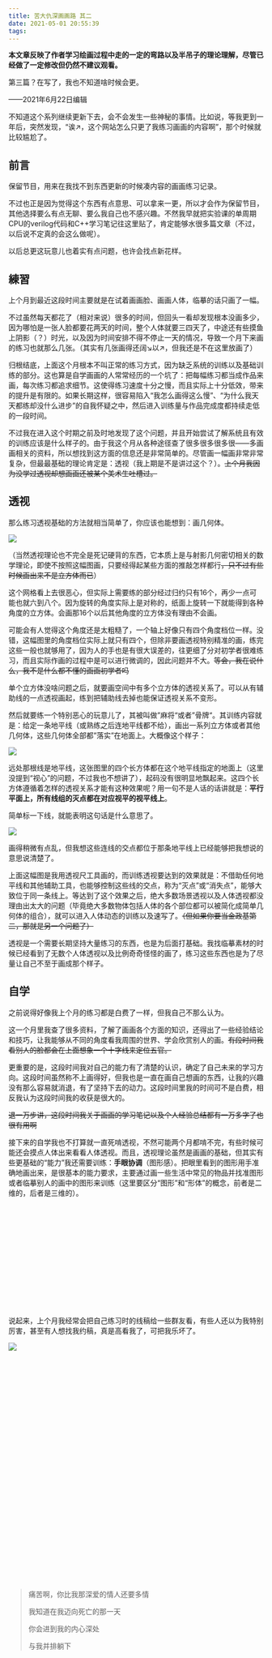 ```yaml
---
title: 苦大仇深画画路 其二
date: 2021-05-01 20:55:39
tags: 
---
```




**本文章反映了作者学习绘画过程中走的一定的弯路以及半吊子的理论理解，尽管已经做了一定修改但仍然不建议观看。**

第三篇？在写了，我也不知道啥时候会更。

——2021年6月22日编辑



不知道这个系列继续更新下去，会不会发生一些神秘的事情。比如说，等我更到一年后，突然发现，“诶↗，这个网站怎么只更了我练习画画的内容啊”，那个时候就比较尴尬了。

## 前言

保留节目，用来在我找不到东西更新的时候凑内容的画画练习记录。

不过也正是因为觉得这个东西有点意思、可以拿来一更，所以才会作为保留节目，其他选择要么有点无聊、要么我自己也不感兴趣。不然我早就把实验课的单周期CPU的verilog代码和C++学习笔记往这里贴了，肯定能够水很多篇文章（不过，以后说不定真的会这么做呢）。

以后总更这玩意儿也着实有点问题，也许会找点新花样。

## 練習

上个月到最近这段时间主要就是在试着画画脸、画画人体，临摹的话只画了一幅。

不过虽然每天都花了（相对来说）很多的时间，但回头一看却发现根本没画多少，因为哪怕是一张人脸都要花两天的时间，整个人体就要三四天了，中途还有些摸鱼上阴影（？）时光，以及因为时间安排不得不停止一天的情况，导致一个月下来画的练习也就那么几张。（其实有几张画得还阔↘以↗，但我还是不在这里放画了）

归根结底，上面这个月根本不叫正常的练习方式，因为缺乏系统的训练以及基础训练的部分。这也算是自学画画的人常常经历的一个坑了：把每幅练习都当成作品来画，每次练习都追求细节。这使得练习速度十分之慢，而且实际上十分低效，带来的提升是有限的。如果长期这样，很容易陷入“我怎么画得这么慢”、“为什么我天天都练却没什么进步”的自我怀疑之中，然后进入训练量与作品完成度都持续走低的一段时间。

不过我在进入这个时期之前及时地发现了这个问题，并且开始尝试了解系统且有效的训练应该是什么样子的。由于我这个月从各种途径查了很多很多很多很——多画画相关的资料，所以想找到这方面的信息还是非常简单的。尽管画一幅画非常非常复杂，但最最基础的理论肯定是：透视（我上期是不是讲过这个？）。~~上个月我因为没学过透视却想画画还被某个美术生吐槽过。~~

## 透视

那么练习透视基础的方法就相当简单了，你应该也能想到：画几何体。

![](/images/HWTD_2_立方体.jpg)

（当然透视理论也不完全是死记硬背的东西，它本质上是与射影几何密切相关的数学理论，即使不按照这幅图画，只要经得起某些方面的推敲怎样都行~~，只不过有些时候画出来不是立方体而已~~）

这个网格看上去很恶心，但实际上需要练的部分经过归约只有16个，再少一点可能也就六到八个。因为旋转的角度实际上是对称的，纸面上旋转一下就能得到各种角度的立方体。会画那16个以后其他角度的立方体没有理由不会画。

可能会有人觉得这个角度还是太粗糙了，一个轴上好像只有四个角度档位一样。没错，这幅图里的角度档位实际上就只有四个，但除非要画透视特别精准的画，练完这些一般也就够用了，因为人的手也是有很大误差的，往更细了分对初学者很难练习，而且实际作画的过程中是可以进行微调的，因此问题并不大。~~等会，我在说什么，我不是什么都不懂的画画初学者吗~~

单个立方体没啥问题之后，就要画空间中有多个立方体的透视关系了。可以从有辅助线的一点透视画起，练到把辅助线去掉也能保证透视关系不变形。

然后就要练一个特别恶心的玩意儿了，其被叫做”麻将“或者”骨牌“。其训练内容就是：给定一条地平线（或熟练之后连地平线都不给），画出一系列立方体或者其他几何体，这些几何体全部都”落实”在地面上。大概像这个样子：

![](/images/HWTD_2_骨牌.jpg)

远处那根线是地平线，这张图里的四个长方体都在这个地平线指定的地面上（这里没提到“视心”的问题，不过我也不想讲了），起码没有很明显地飘起来。这四个长方体遵循着怎样的透视关系才能有这种效果呢？用一句不是人话的话讲就是：**平行平面上，所有线组的灭点都在对应视平的视平线上**。

简单标一下线，就能表明这句话是什么意思了。

![](/images/HWTD_2_视平.jpg)

画得稍微有点乱，但我想这些连线的交点都位于那条地平线上已经能够把我想说的意思说清楚了。

上面这幅图是我用透视尺工具画的，而训练透视要达到的效果就是：不借助任何地平线和其他辅助工具，也能够控制这些线的交点，称为“灭点”或“消失点”，能够大致位于同一条线上。等达到了这个效果之后，绝大多数场景透视以及人体透视都没理由出太大的问题（毕竟绝大多数物体包括人体的各个部位都可以被简化成简单几何体的组合），就可以进入人体动态的训练以及速写了。~~（但如果你要当金政基第二，那就是另一个问题了）~~

透视是一个需要长期坚持大量练习的东西，也是为后面打基础。我找临摹素材的时候已经看到了无数个人体透视以及比例奇奇怪怪的画了，练习这些东西也是为了尽量让自己不至于画成那个样子。

## 自学

之前说得好像我上个月的练习都是白费了一样，但我自己不那么认为。

这一个月里我查了很多资料，了解了画画各个方面的知识，还得出了一些经验结论和技巧，让我能够从不同的角度看我周围的世界、学会欣赏别人的画。~~有段时间我看别人的脸都会在上面想象一个十字线来定位五官。~~

更重要的是，这段时间我对自己的能力有了清楚的认识，确定了自己未来的学习方向。这段时间虽然称不上画得好，但我也是一直在画自己想画的东西，让我的兴趣没有那么容易就消退，有了坚持下去的动力。这段时间里我的时间可不是白费，相反我认为这段时间我的收获是很大的。

~~退一万步讲，这段时间我关于画画的学习笔记以及个人经验总结都有一万多字了也很有用啊~~

接下来的自学我也不打算就一直死啃透视，不然可能两个月都啃不完，有些时候可能还会摸点人体出来看看人体透视。而且，透视理论虽然是画画的基础，但其实有些更基础的“能力”我还需要训练：**手眼协调**（图形感）。把眼里看到的图形用手准确地画出来，是很基本的能力要求，主要通过画一些生活中常见的物品并找准图形或者临摹别人的画中的图形来训练（这里要区分“图形”和“形体”的概念，前者是二维的，后者是三维的）。

<br/><br/><br/><br/><br/><br/><br/><br/><br/><br/><br/><br/>

说起来，上个月我经常会把自己练习时的线稿给一些群友看，有些人还以为我特别厉害，甚至有人想找我约稿，真是高看我了，可把我乐坏了。

![](/images/HWTD_2_发出谦虚的声音.png)

<br/><br/><br/><br/><br/><br/><br/><br/><br/><br/><br/><br/><br/><br/><br/><br/><br/><br/><br/><br/><br/><br/><br/><br/><br/><br/>

> 痛苦啊，你比我那深爱的情人还要多情
>
> 我知道在我迈向死亡的那一天
>
> 你会进到我的内心深处
>
> 与我并排躺下